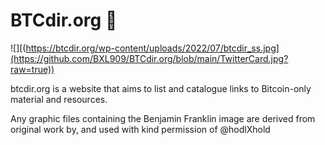 # BTCdir.org 💊
![][(https://btcdir.org/wp-content/uploads/2022/07/btcdir_ss.jpg](https://github.com/BXL909/BTCdir.org/blob/main/TwitterCard.jpg?raw=true))

btcdir.org is a website that aims to list and catalogue links to Bitcoin-only material and resources.

Any graphic files containing the Benjamin Franklin image are derived from original work by, and used with kind permission of @hodlXhold
